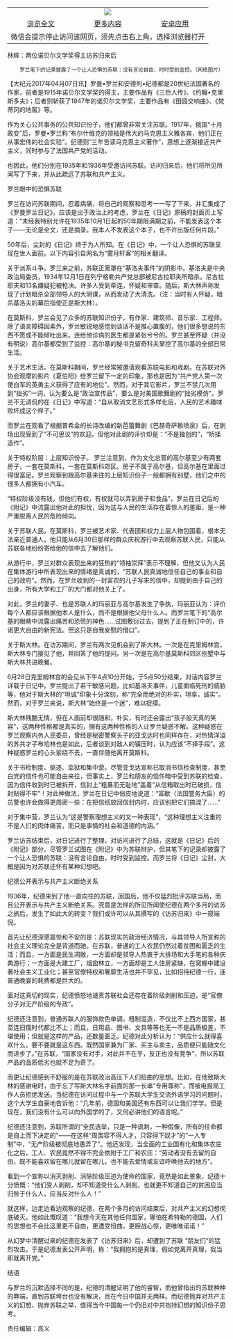 

<table>
  <tr>
    <td align="center" colspan="3">
      <a href="https://github.com/ogate/ogate/blob/master/README.md"><img src="https://cloud.githubusercontent.com/assets/11880933/13434984/f430fae2-e012-11e5-814f-c2df1e82b247.jpg"/></a>
    </td>
  </tr>
  <tr>
    <td align="center">
      <a href="https://s3.ap-south-1.amazonaws.com/ogatem/oGate.htm?c816269&from=oNote">浏览全文</a>
    </td>
    <td align="center">
      <a href="https://s3.ap-south-1.amazonaws.com/ogatem/oGate.htm?from=oNote">更多内容</a>
    </td>
    <td align="center">
      <a href="https://raw.githubusercontent.com/ogate/up/master/ogate.apk">安卓应用</a>
    </td>
  </tr>
  <tr>
    <td align="center" colspan="3">
      微信会提示停止访问该网页，须先点击右上角，选择浏览器打开
    </td>
  </tr>
</table>    



林辉：两位诺贝尔文学奖得主访苏归来后






        罗兰笔下的记录披露了一个让人恐惧的苏联：没有言论自由，时时受到监控。（网络图片）




【大纪元2017年04月07日讯】罗曼•罗兰和安德列•纪德都是20世纪法国著名的作家，前者是1915年诺贝尔文学奖的得主，主要作品有《三巨人传》、《约翰•克里斯多夫》；后者则斩获了1947年的诺贝尔文学奖，主要作品有《田园交响曲》、《梵蒂冈的地窖》等。


作为关心公共事务的公共知识份子，他们都曾非常关注苏联。1917年，俄国“十月政变”后，罗曼•罗兰称“布尔什维克的领袖是伟大的马克思主义雅各宾，他们正在从事宏伟的社会实验”。纪德则“三年苦读马克思主义著作”，思想上逐渐接近共产主义，同时参与了法国共产党的活动。


也因此，他们分别在1935年和1936年受邀访问苏联。访问归来后，他们将所见所闻写了下来，并从此疏远了苏联和共产主义。





罗兰眼中的恐惧苏联


罗兰在访问苏联期间，忍着病痛，将自己的观察和思考一一写了下来，并汇集成了《罗曼罗兰日记》。应该是出于政治上的考虑，罗兰在《日记》原稿的封面页上写道：“未经我特别允许在1935年10月1日起的50年期限满期之前，不能发表这个本子——无论是全文，还是摘录。我本人不发表这个本子，也不许出版任何片段。”


50年后，尘封的《日记》终于为人所知。在《日记》中，一个让人恐惧的苏联呈现在世人面前。以下内容引自网名为“雾月轩客”的相关翻译。





关于派系斗争。罗兰来之前，苏联正笼罩在“基洛夫事件”的阴影中。基洛夫是中央政治局委员，1934年12月1日在列宁格勒共产党总部被尼古拉耶夫所暗杀。尼古拉耶夫和13名嫌疑犯被枪决。许多人受到牵连，怀疑和审查。随后，斯大林声称发现了计划暗杀全部领导人的大阴谋，从而发动了大清洗。（注：当时有人怀疑，暗杀基洛夫的幕后指使正是斯大林）。


在莫斯科，罗兰会见了众多的苏联知识份子，有作家、建筑师、音乐家、工程师。除了语言障碍因素外，罗兰敏锐地感觉到谈话不是推心置腹的，他们很多想说的东西不愿或不能倾吐出来。连给他诊病的医生都是紧张兮兮的。罗兰甚至怀疑（并没有明说）高尔基都受到了监控：高尔基的秘书克留奇科夫掌控了高尔基的全部日常生活。





关于艺术生活。在莫斯科期间，罗兰经常被邀请观看苏联电影和戏剧。在苏联对外协会观摩的影片《夏伯阳》给罗兰留下一定的印象，那也是因为“共产党人第一次使白军的英勇主义获得了应有的地位”。然而，对于其它影片，罗兰不禁几次用到“拙劣”一词，认为要么是“政治宣传品”，要么是对美国歌舞剧的“拙劣模仿”。罗兰不无调侃的在《日记》中写道：“自从取消文艺形式多样化后，人民的艺术趣味败坏成这个样子。”


而罗兰在观看了根据普希金的长诗改编的新芭蕾舞剧《巴赫奇萨赖喷泉》后，在剧场出现受到了“不可思议”的欢迎。但他对此剧的评价却是：“不是独创的”，“矫揉造作”。





关于特权阶层：上层知识份子。 罗兰注意到，作为文化总管的高尔基至少有两套房子，一套在莫斯科，一套在莫斯科郊区。房子不属于高尔基，但高尔基在里面过得很富足。罗兰观察到跟高尔基来往的上层知识份子一般都拥有别墅，他们之中的很多人都拥有小汽车。


“特权阶级没有钱，但他们有权，有权就可以弄到房子和食品”，罗兰在日记后的《附记》中流露出他对此的担忧，因为这与人民的生活存在着惊人的差距，是一种严重脱离人民的危险倾向。





关于苏联人民。在莫斯科，罗兰被艺术家、代表团和权力上层人物包围着，根本无法亲近普通人。他只能从6月30日那样的群众庆祝游行中去观察苏联人民，只能从苏联各地纷纷寄给他的信中去了解他们。


从游行中，罗兰对群众表现出来的狂热的“领袖崇拜”表示不理解，但他又认为人民在集体游行中所表现出来的情绪是真诚的，“苏联人民真诚地信任自己的事业和自己的政府”。然而，在罗兰收到的一封富农的儿子写来的信中，却提到由于自己的出身，所有大学和工厂的大门都对他关上了。


对此，罗兰的妻子、也是苏联人的玛丽亚与高尔基发生了争执，玛丽亚认为：评价每个人都应该根据他本人是什么，而不是根据他父母什么人。而罗兰笔下的“高尔基的眼睛中流露出痛苦和恐慌的神色……试图敷衍过去，提到了正在制订中的，许诺更大自由的新宪法。但这只是自我安慰的借口”。





关于斯大林。在访苏期间，罗兰有两次见机会到了斯大林。一次是在克里姆林宫，斯大林专门接见了他，并回答了他的提问。另一次是在高尔基莫斯科郊区别墅中与斯大林共进晚餐。


6月28日克里姆林宫的会见从下午4点10分开始，于5点50分结束，对话内容罗兰详载于日记中。罗兰提出了若干敏感问题，比如基洛夫事件，儿童面临死刑的威胁等，他对于斯大林的“坦诚”印象十分深刻，称“完全而绝对的朴实，坦率，诚实”。然而，对于罗兰来说，斯大林“始终是一个迷”，难以捉摸。


斯大林残酷无情，但在人面前却很随和，朴实，有时还会露出“孩子般天真的笑容”，这两种性格都是真实的，拥有这两种性格的人让罗兰疑惑不解。这种疑惑在罗兰观察内务人民委员，曾经是秘密警察头子的亚戈达时也同样存在，对热情洋溢的苏共才子布哈林也是如此，后者谈到对敌人的镇压时，认为应该“不择手段”。这种疑惑罗兰的心头萦绕不去，一直伴随他离开莫斯科。





关于书检制度、驱逐、监狱和集中营。尽管亚戈达宣称已取消书信检查制度，甚至白党的信件也可能自由来往，但事实上，罗兰和朋友的信件暗中受到苏联的检查，因为信件收到时已被拆开，信封上“粗暴而无耻地”盖着“从信箱取出时已破损，信封贴得不牢”！对此种做法，罗兰在日记中俏皮地说道：“富歇（法国警务大臣）的员警也许会做得更周密一些：在把信纸放回信封内时，应该别把它们搞混了……”


对于集中营，罗兰认为“这是警察理想主义的又一种表现”，“这种理想主义注重的不是人们的肉体痛苦，而只是事情的社会和道德的内涵。”


罗兰访苏结束后，对日记进行了整理，对访问进行了总结，这就是《日记》后的《附记》部分。尽管罗兰试图在《附记》中为苏联辩护，但其笔下的记录却披露了一个让人恐惧的苏联：没有言论自由，时时受到监控。而罗兰将《日记》尘封，大概是因为对苏联还怀有某种幻想吧。





纪德公开表示与共产主义断绝关系


1936年，纪德来到了他一直向往的苏联，回国后，他不仅猛烈批评苏联当局，而且公开表示与共产主义断绝关系。究竟是怎样的所见所闻使纪德在两个多月的访苏之旅后，发生了如此大的转变？我们或许可以从其撰写的《访苏归来》中一窥端倪。


首先让纪德深感震惊和不安的是：苏联现实的政治经济情况，与其领导人所宣称的社会主义理论完全是背道而驰。在苏联，普通的工人农民仍然过着贫困和匮乏的生活；而且，一方面是民生凋敝，一方面却是领导人热衷于大排场和大手笔的各种庆典游行；一方面是大建工厂，烟囱林立，一方面却是工人住房紧缺，在窝棚中建设著社会主义工业化；甚至官僚特权和奢靡生活也并不罕见，比如招待纪德一行，连普通晚宴的耗费都是巨大的。


面对这真切的现实，纪德愤怒地谴责苏联社会还存在着阶级剥削和压迫，是“官僚分子对无产阶级的专政”。


纪德还注意到，普通苏联人的服饰款色单调，粗制滥造，不仅比不上西方国家，甚至连旧俄时代都比不上；而且，日用品、图书、文具等等也无一不是品质极差，不堪使用；但就是这样的产品，还数量匮乏。纪德对此分析认为：“供应什么就得喜欢什么，要不要就是这东西。既然国家兼为厂家、买主与卖主，品质便只能随文化而进步了。”在苏联，“国家没有对手，对此并不在乎，反正也没有竞争”，所以苏联产品的品质低劣也就不足为奇了。


而更让纪德感到不舒服的是在苏联政治高压下人们扭曲的思想。比如，在他致斯大林的感谢电时，由于忘了写斯大林名字前面的那一长串“专用尊称”，而被电报局工作人员拒绝发送。当纪德在访问过程中与一个苏联大学生交流外语学习的问题时，这个大学生自豪地告诉他：“几年前，德国和美国还有东西可以让我们学学。但是现在，我们没有什么可以向外国学的了，又何必讲他们的语言呢。”


纪德还注意到，苏联所谓的“全民选举，只是一种讽刺，一种假像，所有的任命都是自上而下决定的”——在这样“周围容不得人才，只容得下奴才”的“一人专制”中，“无产阶级被彻底地愚弄了”。他还发现，当全面的工业国有化和集体农庄化之后，工人、农民竟然不得不完全依附于工厂和农庄：“劳动者没有去留的自由，既不能喜欢留在哪儿就留在哪儿，也不能去爱情或友谊呼唤他去的地方”。


看到一个宣称以消灭剥削、消除阶级压迫为使命的国家，竟然是如此景象，纪德十分愤慨：“他们受人剥削，却不知道受什么人剥削，也就更不知道自己的贫困应当归咎于什么人，应当反对什么人！”


就这样，边走边看边观察的纪德，在两个多月的访问结束后，对共产主义的幻想彻底破灭。他如此慨叹道：“我想今天在其他任何国家，哪怕在希特勒的德国，人们的思想也不会比这里更不自由，更遭受扭曲，更胆战心惊，更唯唯诺诺！”


从幻梦中清醒过来的纪德在发表了《访苏归来》后，却遭到了苏联 “朋友们”的猛烈攻击。于是纪德发表公开声明，称：“我拥抱的是真理，假如党离开真理，我当即就离开党。”





结语


与罗兰的沉默选择不同的是，纪德的清醒证明了他的睿智，而他曾指出的苏联种种的弊端，直到苏联垮台也没有解决，且在今日中国并无两样。而纪德抛弃对共产主义的幻想、抛弃苏联之举，值得当今中国每一个仍旧对中共抱持幻想的知识份子思考。


责任编辑：高义



